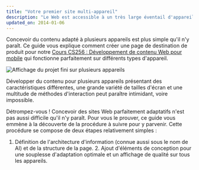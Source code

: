```yaml
---
title: "Votre premier site multi-appareil"
description: "Le Web est accessible à un très large éventail d'appareils, depuis les téléphones équipés de petits écrans jusqu'aux téléviseurs au format XXL. Découvrez comment créer un site qui fonctionne parfaitement sur tous ces appareils."
updated_on: 2014-01-06
---
```


<p class="intro">
  Concevoir du contenu adapté à plusieurs appareils est plus simple qu'il n'y paraît. Ce guide vous explique comment créer une page de destination de produit pour notre <a href='https://www.udacity.com/course/cs256'>Cours CS256 : Développement de contenu Web pour mobile</a> qui fonctionne parfaitement sur différents types d'appareil.
</p>

<img src="images/finaloutput-2x.jpg" alt="Affichage du projet fini sur plusieurs appareils">

Développer du contenu pour plusieurs appareils présentant des caractéristiques différentes, une grande variété de tailles d'écran et une multitude de méthodes d'interaction peut paraître intimidant, voire impossible.

Détrompez-vous ! Concevoir des sites Web parfaitement adaptatifs n'est pas aussi difficile qu'il n'y paraît. Pour vous le prouver, ce guide vous emmène à la découverte de la procédure à suivre pour y parvenir. Cette procédure se compose de deux étapes relativement simples :

1. Définition de l'architecture d'information (connue aussi sous le nom de AI) et de la structure de la page. 2. Ajout d'éléments de conception pour une souplesse d'adaptation optimale et un affichage de qualité sur tous les appareils.


